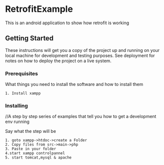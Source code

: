# RetrofitExample

This is an android application to show how retrofit is working

## Getting Started

These instructions will get you a copy of the project up and running on your local machine for development and testing purposes. See deployment for notes on how to deploy the project on a live system.

### Prerequisites

What things you need to install the software and how to install them

```
1. Install xampp
```

### Installing

//A step by step series of examples that tell you how to get a development env running

Say what the step will be

```
1. goto xampp->htdoc->create a Folder
2. Copy files from src->main->php
3. Paste in your folder
4.start xampp controlpannel
5. start tomcat,mysql & apache


```


```

```


